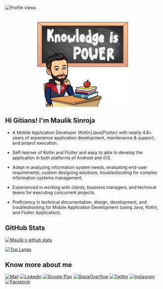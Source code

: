 ![Profile views](https://gpvc.arturio.dev/MakSinroja)

<p align="center">
    <img src="./assets/knowledge_is_power_image.png" height="300" />
</p>

## Hi Gitians! I'm Maulik Sinroja

* A Mobile Application Developer (Kotlin|Java|Flutter) with nearly 4.8+ years of experience application development, maintenance & support, and project execution.

* Self-learner of Kotlin and Flutter and easy to able to develop the application in both platforms of Android and iOS.

* Adept in analyzing information system needs, evaluating end-user requirements, custom designing solutions, troubleshooting for complex information systems management.

* Experienced in working with clients, business managers, and technical teams for executing concurrent projects.

* Proficiency in technical documentation, design, development, and troubleshooting for Mobile Application Development (using Java, Kotlin, and Flutter Application).

## GitHub Stats

[![Maulik's github stats](https://github-readme-stats.vercel.app/api?username=maksinroja&theme=merko&count_private=true&show_icons=true&include_all_commits=true&hide_border=true)](https://github.com/maksinroja/)


[![Top Langs](https://github-readme-stats.vercel.app/api/top-langs/?username=MakSinroja&layout=compact&theme=merko&hide_border=true)](https://github.com/MakSinroja/github-readme-stats)

## Know more about me

[![Mail](https://img.shields.io/badge/-Say%20Hello!-black?style=for-the-badge&logo=gmail)](mailto:maulik.sinroja@gmail.com) [![Linkedin](https://img.shields.io/badge/-maulik%20sinroja-black?style=for-the-badge&logo=Linkedin)](www.linkedin.com/in/mauliksinroja/) [![Google Play](https://img.shields.io/badge/-Developers%20Guru-black?style=for-the-badge&logo=google-play)](https://play.google.com/store/apps/developer?id=Developers+Guru) [![StackOverflow](https://img.shields.io/badge/-maulik%20gajjar-black?style=for-the-badge&logo=stackoverflow)](https://stackoverflow.com/story/maulikgajjar) [![Twitter](https://img.shields.io/badge/-maulik%20sinroja-black?style=for-the-badge&logo=twitter)](https://twitter.com/mauliksinroja) [![Instagram](https://img.shields.io/badge/-maulik%20gajjar-black?style=for-the-badge&logo=instagram)](https://www.instagram.com/makgajjar/) [![Facebook](https://img.shields.io/badge/-maulik%20gajjar-black?style=for-the-badge&logo=facebook)](https://www.facebook.com/MakGajjar/)
